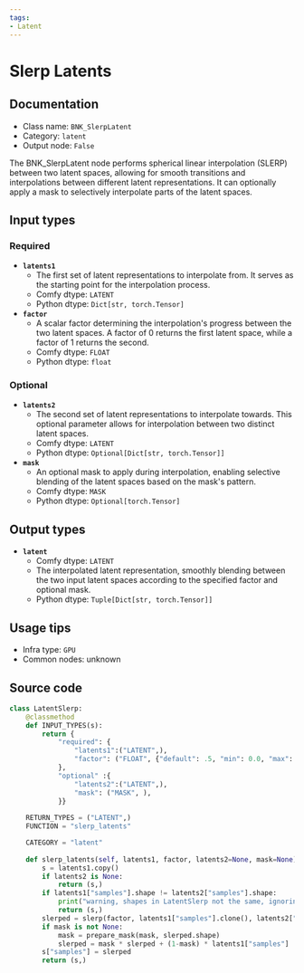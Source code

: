 ```yaml
---
tags:
- Latent
---
```


# Slerp Latents
## Documentation
- Class name: `BNK_SlerpLatent`
- Category: `latent`
- Output node: `False`

The BNK_SlerpLatent node performs spherical linear interpolation (SLERP) between two latent spaces, allowing for smooth transitions and interpolations between different latent representations. It can optionally apply a mask to selectively interpolate parts of the latent spaces.
## Input types
### Required
- **`latents1`**
    - The first set of latent representations to interpolate from. It serves as the starting point for the interpolation process.
    - Comfy dtype: `LATENT`
    - Python dtype: `Dict[str, torch.Tensor]`
- **`factor`**
    - A scalar factor determining the interpolation's progress between the two latent spaces. A factor of 0 returns the first latent space, while a factor of 1 returns the second.
    - Comfy dtype: `FLOAT`
    - Python dtype: `float`
### Optional
- **`latents2`**
    - The second set of latent representations to interpolate towards. This optional parameter allows for interpolation between two distinct latent spaces.
    - Comfy dtype: `LATENT`
    - Python dtype: `Optional[Dict[str, torch.Tensor]]`
- **`mask`**
    - An optional mask to apply during interpolation, enabling selective blending of the latent spaces based on the mask's pattern.
    - Comfy dtype: `MASK`
    - Python dtype: `Optional[torch.Tensor]`
## Output types
- **`latent`**
    - Comfy dtype: `LATENT`
    - The interpolated latent representation, smoothly blending between the two input latent spaces according to the specified factor and optional mask.
    - Python dtype: `Tuple[Dict[str, torch.Tensor]]`
## Usage tips
- Infra type: `GPU`
- Common nodes: unknown


## Source code
```python
class LatentSlerp:
    @classmethod
    def INPUT_TYPES(s):
        return {
            "required": {
                "latents1":("LATENT",),
                "factor": ("FLOAT", {"default": .5, "min": 0.0, "max": 1.0, "step": 0.01}),
            },
            "optional" :{
                "latents2":("LATENT",),
                "mask": ("MASK", ),
            }}
    
    RETURN_TYPES = ("LATENT",)
    FUNCTION = "slerp_latents"

    CATEGORY = "latent"
        
    def slerp_latents(self, latents1, factor, latents2=None, mask=None):
        s = latents1.copy()
        if latents2 is None:
            return (s,)
        if latents1["samples"].shape != latents2["samples"].shape:
            print("warning, shapes in LatentSlerp not the same, ignoring")
            return (s,)
        slerped = slerp(factor, latents1["samples"].clone(), latents2["samples"].clone())
        if mask is not None:
            mask = prepare_mask(mask, slerped.shape)
            slerped = mask * slerped + (1-mask) * latents1["samples"]
        s["samples"] = slerped
        return (s,)

```
